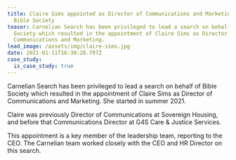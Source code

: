 ```yaml
---
title: Claire Sims appointed as Director of Communications and Marketing at
  Bible Society
teaser: Carnelian Search has been privileged to lead a search on behalf of Bible
  Society which resulted in the appointment of Claire Sims as Director of
  Communications and Marketing.
lead_image: /assets/img/claire-sims.jpg
date: 2021-01-11T16:30:28.797Z
case_study:
  is_case_study: true
---
```

Carnelian Search has been privileged to lead a search on behalf of Bible Society which resulted in the appointment of Claire Sims as Director of Communications and Marketing. She started in summer 2021.

Claire was previously Director of Communications at Sovereign Housing, and before that Communications Director at G4S Care & Justice Services.

This appointment is a key member of the leadership team, reporting to the CEO. The Carnelian team worked closely with the CEO and HR Director on this search.